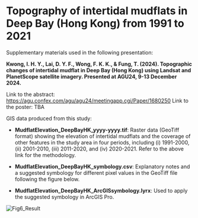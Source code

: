 # Topography of intertidal mudflats in Deep Bay (Hong Kong) from 1991 to 2021

Supplementary materials used in the following presentation:

**Kwong, I. H. Y., Lai, D. Y. F., Wong, F. K. K., & Fung, T. (2024). Topographic changes of intertidal mudflat in Deep Bay (Hong Kong) using Landsat and PlanetScope satellite imagery. Presented at AGU24, 9-13 December 2024.**

Link to the abstract: https://agu.confex.com/agu/agu24/meetingapp.cgi/Paper/1680250
Link to the poster: TBA

GIS data produced from this study:

*   **MudflatElevation_DeepBayHK_yyyy-yyyy.tif**: Raster data (GeoTiff format) showing the elevation of intertidal mudflats and the coverage of other features in the study area in four periods, including (i) 1991-2000, (ii) 2001-2010, (iii) 2011-2020, and (iv) 2020-2021. Refer to the above link for the methodology.
  
*   **MudflatElevation_DeepBayHK_symbology.csv**: Explanatory notes and a suggested symbology for different pixel values in the GeoTiff file following the figure below.

*   **MudflatElevation_DeepBayHK_ArcGISsymbology.lyrx**: Used to apply the suggested symbology in ArcGIS Pro.

![Fig6_Result](https://github.com/user-attachments/assets/59f62ec5-f89d-4a8f-a5ee-b037c5e86173)
